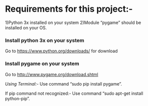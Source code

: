 # Requirements for this project:-
1)Python 3x installed on your system
2)Module “pygame” should be installed on your OS.

### **Install python 3x on your system**

 Go to https://www.python.org/downloads/ for download

### **Install pygame on your system**

Go to http://www.pygame.org/download.shtml

*Using Terminal:-*
Use command “sudo pip install pygame”.

If pip command not recognized:-
Use command “sudo apt-get install python-pip”.
